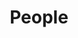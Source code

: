 ---
title: People
staff:
  heading: Staff
  items:
    - image: /img/archive/2014/03/torange_headshot_tfs-e1498076049423.jpg
      name: Torange Yeghiazarian
      credit: Executive Artistic Director
      bio: >
         <strong>Torange Yeghiazarian</strong> is the Founding Artistic Director of Golden Thread Productions, the first American theatre company focused on the Middle East where she launched such visionary programs as ReOrient Festival, New Threads, Fairytale Players, and What do the Women Say?, and timely initiatives such as Islam 101 and Project Alo? Torange has been recognized by Theatre Bay Area and is one of Theatre Communication Group’s Legacy Leaders of Color. She was honored by the Cairo International Theatre Festival and the Symposium on Equity in the Entertainment Industry at Stanford University. A playwright, director, and translator, Torange contributed a case study chapter to “Casting a Movement”, forthcoming from Routledge, 2019. Her translation and stage adaptation of Nizami’s “Leyla &#038; Majnun” is published on Gleeditions.com. She has been published in The Drama Review, American Theatre Magazine, AmerAsia Journal, and contributed to Encyclopedia of Women &#038; Islamic Cultures and Cambridge World Encyclopedia of Stage Actors. At Golden Thread, Torange directed OH MY SWEET LAND by Amir Nizar Zuabi, and the premieres of OUR ENEMIES: LIVELY SCENES OF LOVE AND COMBAT and SCENIC ROUTES by Yussef El Guindi, THE MYTH OF CREATION by Sadegh Hedayat, TAMAM by Betty Shamieh, STUCK by Amir Al-Azraki, VOICE ROOM by Reza Soroor, and adapted the poem, I SELL SOULS by Simin Behbehani for the stage. Torange was a member of the artistic team that developed BENEDICTUS, a collaboration among Iranian, Israeli, and American artists. She received a Gerbode-Hewlett Playwright Commission Award for ISFAHAN BLUES, a co-production with African American Shakespeare Company, and a commission from the Islamic Cultural Center of Northern California to write THE FIFTH STRING: ZIRYAB’S PASSAGE TO CORDOBA. Other plays include 444 DAYS, WAVES, and CALL ME MEHDI, included in the anthology “Salaam. Peace: An Anthology of Middle Eastern-American Drama,” TCG, 2009. Born in Iran and of Armenian heritage, Torange holds a Master’s degree in Theatre Arts from San Francisco State University.
    - image: /img/archive/2012/03/Headshot-MichelleMulholland-300x300.jpg
      name: Michelle Mulholland
      credit: Managing Director
      bio: >
         <strong>Michelle Mulholland</strong> (Managing Director) has more than 17 years of non-profit management experience from some of San Francisco’s finest arts and environmental justice organizations, including Theater Artaud, Beach Blanket Babylon, Brava Theater, the Commonwealth Club of California, The Coral Reef Alliance and Forests Forever. Since joining Golden Thread in 2012, Michelle has been enhancing day-to-day operations, enabling the company’s exponential growth by professionalizing policies and procedures, implementing a fully integrated patron management system and establishing a donor focused individual giving protocol. A freelance costume designer since 2008, she has designed for numerous Bay Area companies, including Crowded Fire Theater, New Conservatory Theatre Center, Golden Thread Productions, Word for Word, African-American Shakespeare Company, Z Space, Lorraine Hansberry Theatre, Cutting Ball Theater, and Brava Theater. She has also worked with Teatro Zinzanni, ACT and the SFMOMA.
    - image: /img/archive/2018/10/Espino-Laura-300x300.jpg
      name: Laura Espino
      credit: Program Manager, Golden Thread Fairytale Players
      bio: >
         <strong>Laura Espino</strong> is a performing artist, a teaching artist, and a mom. As the Program Manager for Fairytale Players, she spearheads the Education Program at Golden Thread Productions. She works in children&#8217;s theatre education as a Lead Teaching Artist primarily in the San Francisco Unified School District with both the San Francisco Opera Guild and The Magic Theatre. As a performing artist, her work includes credits with Theatreworks Silicon Valley, American Conservatory Theatre, The Magic Theatre, Custom Made Theatre, and California Shakespeare Theatre. She is a Theatre Bay Area Award Nominee. Laura is also the Education Coordinator with TheatreFirst in Berkeley.
    - image: /img/archive/2018/02/Torres-Grisel-300x300.jpg
      name: Grisel Torres
      credit: Production Manager
      bio: >
         <strong>Grisel (GG) Torres</strong> is from the Bay Area by way of migrant parents from Guanajuato, México. She studied Technical Theatre, Light Design, and Props Design at San Francisco State University. She also loves to paint and create movement-based performance art, and sees the two art forms as a vantage point for learning about self-healing. Grisel is the Production Manager and a Resident Artist for Golden Thread Productions, and is also the Venue Manager for the Joe Goode Annex in the Mission. She often designs lights for PUSH Dance Company and Queer Punk performance artist Keith Hennessy. She is extremely grateful to have a hand in making some of the Bay Area&#8217;s best radical art.
    - image: /img/archive/2019/02/Haidari-Farah-300x300.jpg
      name: Farah Haidari
      credit: Marketing and Patron Services Manager
      bio: >
         <strong>Farah Haidari</strong> is an Atlanta-bred writer, comedian, and arts facilitator. As the new Marketing and Patron Services Manager at Golden Thread, she manages and executes the company’s marketing and outreach initiatives, while overseeing the patrons’ front-of-house experience.<br /><br />In her last job as a Copywriter at the Brooklyn Academy of Music, she researched and wrote a range of copy marketing new performances and rising artists’ work. Farah is thrilled to be back in San Francisco, her home for stand-up comedy, and is enthused to be dedicating her work to representation for Middle Eastern people and cultures.
    - image: /img/archive/2012/04/navid_headshot.jpg
      name: Navid Ghaem Maghami
      credit: Art Director
      bio: >
         <strong>Navid Ghaem Maghami</strong> (Art Director) is a graphic designer based in San Francisco. He began working with Golden Thread in 2008. As a design professional and art director he has worked widely in a variety of disciplines and media, while focusing primarily on poster &amp; publication design, logo &amp; visual identity and advertising since 1998. Through his full-service graphic design studio NaMa (namadesignstudio.com), Navid offers creative solutions as well as design consulting services to numerous arts and cultural institutions, visual artists, independent musicians, theater companies, film festivals, and filmmakers both locally and internationally. Navid holds an MFA in design from California College of the Arts in San Francisco.<a href="http://www.namadesignstudio.com" target="_blank">namadesignstudio.com</a>
    - image: /img/archive/2015/02/VidaGhahremani_300x300.jpg
      name: Vida Ghahremani
      credit: Artist Emeritus
      bio: >
         <strong>Vida Ghahremani</strong> began acting in films as a teenager in Iran, where she established the standards of stardom. Some of her Iranian film classics include, CHAHAR RAH HAVADES, TOOFAN DAR SHAHR MA, FARYAD NIMEH-SHAB, FARDA ROWSHAN AST, ATASH VA KHAKESTAR, ESHGH VA ENTEGHAM. In the US, she appeared in the award-winning film by Wayne Wang, ONE THOUSAND YEARS OF GOOD PRAYERS, and THE STONING OF SORAYA M by Cyrus Nowrasteh. Vida has been an artistic associate with Golden Thread since its first production, OPERATION NO PENETRATION, LYSISTRATA 97! Other performances include THE LOVE MISSILE (with Sofia Ahmad as her daughter), ABAGA and NINE ARMENIANS. Ms. Ghahremani is a member of the Screen Actors Guild.
board:
  heading: Board of Trustees
  items:
    - image: /img/archive/2015/08/NoraelSamahy300x300.jpg
      name: Nora el Samahy
      credit: President
      bio: >
         <strong>Nora el Samahy</strong>’s professional acting career began in 1998 as a Fairy in San Francisco Shakespeare Festival’s production of A MIDSUMMER NIGHT’S DREAM. She then went on to work with Campo Santo, Golden Thread Productions, Alter Theater, Aurora Theatre, Magic Theatre, foolsFURY, Traveling Jewish Theatre, Berkeley Repertory Theatre, Exit Theater, Theatre Rhinoceros, Woman’s Will, Shotgun Players, African American Shakespeare Company, among others. In 2013, Nora founded a performance company called Affinity Project with Atosa Babaoff, Beatrice Basso, and Emily Hoffman. Nora is a Pilates teacher and co-owner of studio 74 pilates with business partner Jennifer Moulton.  She received her BA in psychology from Wellesley College. Love and thanks to Patrick and Ziyad.
    - image: /img/archive/2015/03/JohnAtwood_300x300.jpg
      name: John Atwood
      credit: Secretary
      bio: >
         <strong>John Atwood</strong> is a Learning and Development Manager at Google. He partners with engineering leadership to grow engineering talent and scale learning resources globally. During his time at Google, John has worked in the U.S. and Switzerland, and has visited over 10 distributed offices across Asia, Europe, and South America. Previous to Google, John performed with a number of Bay Area theatre companies including: California Shakespeare Theater, Crowded Fire Theater, New Conservatory Theatre, Impact Theatre, and Theatre Rhinoceros. John’s passion for theatre stems from his belief that theatre builds community and serves as a catalyst for important dialogue and positive change. He is absolutely thrilled to serve on the board for Golden Thread Productions. John holds an M.S. in Organization Development from Pepperdine University, and earned a Bachelors degree in Communication and Theatre from the University of California, San Diego.
    - image: /img/archive/2012/03/3f40df2.jpg
      name: Artin Der Minassians
      credit: Treasurer
      bio: >
         <strong>Dr. Artin Der Minassians</strong> is the Founding Artistic Director of the Seemorgh Ensemble (of the Bay Area Classical Harmonies) since 2006 and has directed various concerts with a focus on presenting Armenian and Iranian choral music to a wider audience in the Bay Area. He has collaborated with Pro Arts Gallery in Oakland as part of the Last Friday at Pro Arts concert series. In 2009, he was invited to coach &#8220;Chorissima,&#8221; the Grammy-­winning concert, recording, and touring ensemble of the San Francisco Girls Chorus. His Seemorgh Ensemble was invited to join the Oakland Symphony to conclude the &#8220;Notes from Armenia&#8221; concert at the majestic Paramount Theatre in 2010. The singing of the chorus in that concert was described as “lustily”, “creating panoply of stirring sounds”, and “raising the rafters” in <em>San Francisco Classical Voice</em>, <em>San Francisco Chronicle</em>, <em>Oakland Tribune</em>, <em>San Jose Mercury News</em>, and <em>Contra Costa Times</em>. &#8220;A Transcendent Homage: A Choral Tribute to the House of Torgom&#8221; concert of the Seemorgh Ensemble toured the Bay Area and the Central Valley in 2010. He directed &#8220;A Komitas Wedding project&#8221; — a collaboration between acting crew and acappella chorus — in San Francisco in 2011. In July 2016, he was selected to join the National Chamber Choir of Armenia as part of an intensive masterclass/workshop organized by the Armenian General Benevolent Union (AGBU). Artin holds a PhD degree from UC Berkeley in Electrical Engineering and Computer Sciences, and is the Engineering Director at Empower Semiconductor, a Bay Area startup company. He has been a board member of the UC Berkeley Armenian Alumni (UCBAA) and the Bay Area Classical Harmonies (BACH).
    - image: /img/archive/2019/02/Allam-May-300x300-2.jpg
      name: May Allam
      bio: >
         <strong>May Allam</strong> is Senior Director of Engineering at TiVo, San Jose CA. She manages an Engineering organization responsible for developing the TiVo experience for set-top boxes at millions of households worldwide. Before joining TiVo, May worked at Palm and IBM Cairo Scientific Center. Throughout her career, May focused on building and empowering technical teams who develop great products. May is passionate about performing arts and believes in the power and impact of performing arts in widening of visions and spreading of genuine human values. May is thrilled to support Golden Thread’s mission of building bridges between the Middle East and the West by sharing stories and opening a dialogue.
    - image: /img/archive/2017/12/Novick-Rebecca.jpg
      name: Rebecca Novick
      bio: >
         <strong>Rebecca Novick</strong> is a theatremaker based in San Francisco Bay Area. Recent projects have included <em>Electra</em> at Ten Thousand Things in Minneapolis, the world premiere of <em>A Ghost Town</em> by Juliette Carrillo for Cornerstone Theater in Los Angeles, a production of Shakespeare’s <em>Tempest </em>for California Shakespeare Theater that toured homeless shelters, prisons, and community centers, and a production of Erik Ehn’s <em>Dogsbody</em> that was presented at La Mama in New York City. Rebecca was the founding artistic director of Crowded Fire Theater Company and led the company for ten years. She also developed and led the Triangle Lab, a collaboration between California Shakespeare Theater and Intersection for the Arts, that explored how art can be more deeply integrated into community life, and then went onto serve as California Shakespeare Theater’s associate artistic director. She is thrilled to join the Golden Thread Board of Trustees, and to support the sharing of diverse stories of the Middle East.
    - image: /img/archive/2014/03/torange_headshot_tfs.jpg
      name: Torange Yeghiazarian
      bio: >
         <strong>Torange Yeghiazarian</strong> (Executive Artistic Director) founded Golden Thread in 1996 where she launched such visionary programs as ReOrient Festival &#038; Forum, Middle East America (in partnership with the Lark and Silkroad Rising), Islam 101 (with Hafiz Karmali), New Threads, and the Fairytale Players. Torange’s plays include ISFAHAN BLUES, 444 DAYS, THE FIFTH STRING: ZIRYAB’S PASSAGE TO CORDOBA, and CALL ME MEHDI. Awards include the Gerbode-Hewlett Playwright Commission Award (ISFAHAN BLUES) and a commission by the Islamic Cultural Center of Northern California (THE FIFTH STRING). Her short play CALL ME MEHDI is published in the anthology “Salaam. Peace: An Anthology of Middle Eastern-American Drama,” TCG 2009. She adapted the poem, I SELL SOULS by Simin Behbehani to the stage, and directed the premieres of OUR ENEMIES: LIVELY SCENES OF LOVE AND COMBAT and SCENIC ROUTES by Yussef El Guindi, THE MYTH OF CREATION by Sadegh Hedayat, TAMAM by Betty Shamieh, STUCK by Amir Al-Azraki and VOICE ROOM by Reza Soroor, amongst others. Her articles on contemporary theatre in Iran have been published in The Drama Review (2012), American Theatre Magazine (2010), and Theatre Bay Area Magazine (2010), and HowlRound. Torange has contributed to the Encyclopedia of Women and Islamic Cultures and Cambridge World Encyclopedia of Stage Actors. Born in Iran and of Armenian heritage, Torange holds a Master’s degree in Theatre Arts from San Francisco State University. Torange has been recognized by Theatre Bay Area and is one of Theatre Communication Group’s Legacy Leaders of Color. She was honored by the Cairo International Theatre Festival (2016) and the Symposium on Equity in the Entertainment Industry (2017).
    - image: /img/archive/2017/08/MurreyNelson-300x300.jpg
      name: Murrey Nelson
      bio: >
         <strong>Murrey Nelson</strong> is the Director of Development for Chanticleer, a 39-year-old men’s a cappella group based in San Francisco.  Following 20 years in the for-profit sector, primarily doing trademark licensing in the fashion industry, she made the decision to be a fundraising professional for arts non-profits, and has done so for 11 years, mostly in the field of classical music.  Murrey got to know Golden Thread when they were a tenant of Z Space, where she served on the board for 11 years; and got to know them more intimately when she provided fundraising consulting services to the organization in 2014.  She has served on three theatre boards, and is currently serving on the board of Sojourn, the multi-faith volunteer chaplaincy at Zuckerberg San Francisco General Hospital.  She is also on the Vestry of Trinity Saint Peters Episcopal Church and is the Chair of the Phillips Academy (Andover) Northern California Regional Alumni Association.  Murrey is delighted to bring her expertise to such a fine theatre company as Golden Thread.
    - image: /img/archive/2018/03/Babak-Sani-300x300.jpg
      name: Babak Sani
      bio: >
         <strong>Babak Sani</strong> is a partner at the law firm of Kilpatrick Townsend &#038; Stockton, where he has been practicing law since 1992. Prior to that, he had an engineering career in Silicon Valley as an integrated circuit designer in the microelectronics industry. He was born in Iran and emigrated to the U.S. at the age of 15. He has been a longtime supporter of a number of non-profits focusing on the arts, education, the environment, and immigration reform, and has provided pro bono legal services for several such organizations. He also serves on the board of The Body Positive, a non-profit focusing on education around body image. His interest in the fine arts, in particular of the type that builds bridges between the Middle East and the West, made him an early supporter of Golden Thread Productions. He believes deeply in the mission of Golden Thread and is delighted to be part of the organization. He received a Bachelor’s degree from UC Berkeley in Electrical Engineering and Computer Sciences, a Master’s degree from Santa Clara University in telecommunications, and his Juris Doctor degree from UC Hastings. He has two daughters and lives in Berkeley, CA.
artists:
  heading: Resident Artists
  text: >
    After years of building a thriving artistic community, we’re finally making it official. Golden Thread is launching its Resident Artist program as a three-year pilot seeking to create more opportunities for our artistic community, define pathways of career development, and make our diversity and impact more visible.
  items:
    - image: /img/archive/2018/02/Abdulrazzak-Hassan-300x300.jpg
      name: Hassan Abdulrazzak
      credit: Playwright
      bio: >
        <strong>HASSAN ABDULRAZZAK (Resident Artist / Playwright)</strong> is of Iraqi origin, born in Prague and living in London. His plays include <em>Baghdad Wedding </em>(Soho Theatre, 2007; Belvoir St Theatre, 2009; Akvarious Productions, 2010), <em>The Prophet </em>(Gate Theatre, 2012), <em>Love, Bombs, and Apples </em>(Arcola Theatre, 2016; and UK tour), and <em>And Here I Am</em> (Arcola Theatre, 2017; and UK tour). His short plays include <em>Lost Kingdom, </em>which was selected out of 75 scripts to be part of San Francisco&#8217;s ReOrient 2015 Festival at Golden Thread, and <em>Trump in Palestine</em>, part of a multi-author show called <em>Top Trumps</em> performed at Theatre 503 (January, 2017).  He has contributed to several anthologies including <em>Iraq+100: Stories From a Century After the Invasion</em> (Conemma Press, 2016) anrd <em>Don’t Panic I’m Islamic</em> (Saqi books, 2017). He is the recipient of George Devine, Meyer-Whitworth and Pearson theatre awards, as well as the Arab British Centre Award for Culture. <strong><a href="http://abdulrazzak.weebly.com" target="_blank">abdulrazzak.weebly.com</a></strong>
    - image: /img/archive/2018/02/Alsafi-Munaf-300x300.jpg
      name: Munaf Alsafi
      credit: Actor
      bio: >
        <strong>MUNAF ALSAFI (Resident Artist / Actor and Musician) </strong>is a Bay Area musician and actor who was introduced to theatre with <em>Aftermath</em> (Theatre Period) in 2012. Since then, he has acted with Golden Thread Productions, Bay Area Children&#8217;s Theatre, The One Minute Play Festival, and Indistage, amongst others. Recent performances include <em>Our Enemies: Lively Scenes of Love and Combat</em>, <em>Rickshaw Girl</em>, <em>Othello</em>, and <em>The Fifth String: Ziryab&#8217;s Passage to Cordoba</em>. Munaf was born in Iraq and although he migrated to the United States as a child, he was exposed to the music of his homeland at an early age and that music has continued to influence him. In America, he was raised in Alabama and Mississippi where he was exposed to the delta blues and rhythm and blues. He writes music, is a multi-instrumentalist and vocalist, and his instrument of choice is the Oud. He enjoys blending music and theatre whenever possible.</p>
    - image: /img/archive/2018/02/Arun-Kenan-300x300.jpg
      name: Kenan Arun
      credit: Make-up Designer
      bio: >
        <strong>KENAN ARUN (Resident Artist / Makeup Designer) </strong>is a makeup artist for stage and FX makeup for 10 years, and has been working with Golden Thread Productions since 2014. Some of his credits include <em>The Maids</em> by Jean Genet (Stage on the Run, One-Act Festival, Heidelberg, Germany, 2011), <em>Angels in America</em> by Tony Kushner (Stage on the Run, Ankara, Turkey, 2012), <em>The Phantom of the Opera</em> by Andrew Lloyd Webber (Turkish-American Association, Ankara, Turkey, 2012), <em>Rendezvous</em> by Rob Cantor (Music Video, Los Angeles, 2014), ReOrient 2015 and 2017 Festivals (Golden Thread Productions, San Francisco), <em>The Colored Museum</em> by George C. Wolfe (The African-American Shakespeare Company, San Francisco, 2016), <em>The Most Dangerous Highway in the World</em> by Kevin Artigue (Golden Thread Productions, San Francisco, 2016), <em>Seven Minutes to Closing</em> by Kim Nunley (Short Movie, Oakland, 2016), <em>Our Enemies: Lively Scenes of Love and Combat</em> by Yussef El Guindi (Golden Thread Productions, San Francisco, 2017). He also serves as Wig &amp; Makeup Consultant at Drunk Drag Broadway. <strong><a href="http://kenanarunmakeup.com">kenanarunmakeup.com</a></strong>
    - image: /img/archive/2018/02/Barnes-Cassie-300x300.jpg
      name: Cassie Barnes
      credit: Lighting Designer
      bio: >
        <strong>CASSIE BARNES (Resident Artist / Lighting Designer) </strong>is a lighting designer all across the Bay Area for companies such as Golden Thread Productions, Breadbox, Bay Area Children&#8217;s Theatre, 99 Stock Productions, Wiley West Productions, and Custom Made. She has recently expanded her career to include dance, which has led her to work with Applegate Dance Company, Bayer Ballet, Bay Pointe Ballet, Ledoh with Salt Farm, and Meredith Webster. She also works as a lighting technician at the San Francisco Conservatory of Music.
    - image: /img/archive/2018/02/ElGuindi-Yussef-300x300.jpg
      name: Yussef El Guindi
      credit: Playwright
      bio: >
        <strong>YUSSEF EL GUINDI’s (Resident Artist / Playwright)</strong> productions include <em>The Talented Ones</em> at Artists Repertory Theatre in Portland (Santa Barbara Independent Indy Award); <em>Our Enemies: Lively Scenes of Love and Combat</em> at Golden Thread Productions (American Theatre Critics Association’s M. Elizabeth Osborn Award); <em>Threesome</em> at Portland Center Stage, ACT, and at 59E59 (winner of a Portland Drammy for Best Original Script); <em>The Ramayana</em> (co-adaptor with Stephanie Timm) at ACT Seattle; <em>Pilgrims Musa and Sheri in the New World</em> (winner of the Steinberg/American Theater Critics Association’s New Play Award) also at ACT Seattle and at Center Repertory Company (Walnut Creek, CA); and <em>Language Rooms</em> (Edgerton Foundation New American Play Award), co-produced by Golden Thread Productions and Asian American Theater Company in San Francisco; at the Wilma Theater in Philadelphia (premiere), and at the Los Angeles Theater Center.
    - image: /img/archive/2018/02/Etemad-Nakissa-300x300.jpg
      name: Nakissa Etemad
      credit: Dramaturg
      bio: >
        <strong>NAKISSA ETEMAD (Resident Artist / Dramaturg) </strong>is a professional dramaturg, producer, director, and French translator based in San Francisco. The Regional VP of Metro Bay Area for the Literary Managers and Dramaturgs of the Americas (LMDA), she has worked in the field of dramaturgy since 1992, including full-time posts at The Wilma Theater, San Jose Repertory Theatre, and San Diego Rep. Nakissa specializes in new play development and has fostered 24 professional world premiere plays and musicals, and dramaturged over 90 productions, workshops, and staged readings. Credits include the four multi-city world premieres of Marcus Gardley’s <em>the road weeps, the well runs dry</em>, produced by the Lark’s Launching New Plays into the Repertoire initiative, which garnered her the 2015 Elliott Hayes Award for Outstanding Achievement in Dramaturgy. Nakissa is currently working with frequent collaborator Gardley on his <em>Play on! </em>commission of <em>King Lear</em> for Oregon Shakespeare Festival. She studied at the Université de Paris III, and holds an MFA in Dramaturgy from UCSD and certificates from Le Cordon Bleu, London.
    - image: /img/archive/2018/02/Khalil-Hannah-300x300.jpg
      name: Hannah Khalil
      credit: Playwright
      bio: >
        <strong>HANNAH KHALIL’s (Resident Artist / Playwright) </strong>stage plays include <em>The Scar Test</em> opened at Soho Theatre, London (“Political Theatre at its best” —<em>Exeunt</em>)<em>, Scenes from 68* Years</em> at Arcola Theatre, London (2017 James Tait Black Award nomination; “confirms Khalil as a dramatist of compelling potential” —<em>Daily Telegraph</em>), <em>The Worst Cook in the West Bank</em> at Liverpool Arabic Arts Festival, <em>Bitterenders</em> at Golden Thread Productions in San Francisco (winner Sandpit Arts’ Bulbul 2013), <em>Plan D</em> at Tristan Bates Theatre, London (nominated for the Meyer Whitworth Award), and <em>Ring</em> at (Soho Theatre’s Westminster Prize). Hannah’s work for radio includes <em>The Deportation Room</em> and <em>Last of the Pearl Fishers</em>, both for BBC Radio 4. She is currently working on Channel 4 drama <em>Hollyoaks</em>. Her first short film <em>The Record took</em> the Tommy Vine Award at the Underwire Festival 2015 and is in post-production. She is under commission for Shakespeare&#8217;s Globe, The RSC and the National Theatre of Scotland. She was the Bush Theatre’s writer on attachment as part of Project 2036 in 2017. <a href="http://www.hannahkhalil.com/" target="_blank">hannahkhalil.com</a>
    - image: /img/archive/2018/02/Rahamim-Roneet-300x300.jpg
      name: Roneet Aliza Rahamim
      credit: Actor
      bio: >
        <strong>RONEET ALIZA RAHAMIM (Resident Artist / Actor) </strong>made her professional Bay Area debut performing with Golden Thread Productions in 2012. After receiving a B.F.A. in Acting from Marymount Manhattan College, she spent time working in the Twin Cities in Minnesota with companies such as Mixed Blood, Park Square Theatre, and Swandive Theater. Since the Bay Area native moved back to California, she has enjoyed working with City Lights Theater Company, Palo Alto Players, Breadbox Theater, and of course Golden Thread, among others. At Golden Thread, you may have seen her in ReOrient 2012 and 2015 and once or twice reading a New Threads work. In 2017, she was honored to receive a Theatre Bay Area Award for her work in <em>The Diary of Anne Frank </em>— playing young Anne was a dream role come true. Roneet stands for theatre that betters us as human beings, important stories like Anne’s and the stories Golden Thread strives to bring to its audiences. <strong><a href="http://www.roneet.com/">roneet.com</a></strong>
    - image: /img/archive/2015/08/damien-seperi300x300.jpg
      name: Damien Seperi
      credit: Actor
      bio: >
        <strong>DAMIEN SEPERI (Resident Artist / Actor) </strong>has done several plays and readings with people he considers friends at Golden Thread Productions, including the world premiere of <em>Autobiography of a Terrorist </em>by Saïd Sayrafiezadeh and the ReOrient 2015 Festival of Short Plays. He has been acting in the Bay Area for many years, and hopes to continue doing so for many more. He studied at A.C.T. and Berkeley Repertory Theatre. Vives les artistes!
    - image: /img/archive/2016/09/Headshot-MohammadTalani-300x300.jpg
      name: Mohammad Talani
      credit: Actor and Musician
      bio: >
        Born in Iran, <strong>MOHAMMAD TALANI (Resident Artist / Actor and Musician) </strong>is a Berkeley-based musician, actor, and videographer. He is founding member of BandBand and joined the indie Iranian band, Kiosk in 2012. He has been living in U.S. since 2010 and collaborated with different artists such as Bahram Beyzaei, Mohsen Namjoo, Babak Jalali, Shahrzad Sepanlou and Circo cafe.
    - image: /img/archive/2018/02/Uesugi-Mikiko-300x300.jpg
      name: Mikiko Uesugi
      credit: Scenic Designer
      bio: >
        <strong>MIKIKO UESUGI (Resident Artist / Scenic Designer) </strong>designed <em>Our Enemies: Lively Scenes of Love and Combat</em>, <em>444 Days</em>, <em>Language Room</em>, <em>Night Over Erzinga,</em> and ReOrient 2004 Festival of Short Plays for Golden Thread Productions. Other theatre credits include <em>Detroit</em>, <em>Fat Pig</em>, and <em>Salome</em> for Aurora Theatre Company; <em>This Lingering Life</em> for Theatre of Yugen; <em>Topdog/Underdog</em> for Marin Theatre Company, <em>Blackademics</em> for Crowded Fire; <em>Food Stories </em>and<em> 4 Adverbs</em> for Word for Word; <em>Ambition Facing West</em> for TheatreWorks; <em>Peer Gynt</em> for the American Conservatory Theater M.F.A. program; <em>Let My Enemy Live Long!</em> for Berkeley Repertory Theatre; <em>Brönte </em>and<em> A Common Vision</em> for Magic Theatre; and <em>Curlew River</em> for Chanticleer. Uesugi, originally from Japan, received her B.A. in painting at Musashino Art University<em>, </em>and has exhibited her work in Tokyo. She received her M.F.A. in Theatre Arts from SFSU and held a design internship at A.C.T. She is a recipient of the NEA/TCG Career Development Program for Designers, Ignite Fund, and the Isadora Duncan Dance Award.
    - image: /img/archive/2018/02/Ahmad-Sofia-300x300.jpg
      name: Sofia Ahmad
      credit: Actor
      bio: >
        <strong>SOFIA AHMAD (Resident Artist / Actor)</strong> is an Oakland-based actor, ballroom dance instructor and choreographer, and teaching artist. Her first collaboration with Golden Thread was in 2003 on the original musical <em>The Love Missile<strong>. </strong></em>Since then, she has had the pleasure of appearing in the mainstage productions of <em>Isfahan Blues</em> and <em>The Most Dangerous Highway in the World,</em> as well as many readings. Other local acting credits include SF Shakespeare Festival, Magic Theatre, Shakespeare Santa Cruz, Those Women Productions, Arabian Shakespeare Festival, San Jose Stage, Pacific Repertory Theater, Bay Area Playwrights Festival, and New Conservatory Theatre Center. Theatre choreography credits include San Francisco Playhouse and Inverness Shakespeare. She has served as a teaching artist with SF Shakespeare, Theatreworks, Word 4 Word, San Francisco School, and the City of Piedmont. Sofia is a graduate of NYU’s Tisch School of the Arts and a proud member of AEA and SAG-AFTRA. <strong><a href="http://www.sofiaahmad.com/">sofiaahmad.com</a></strong>
    - image: /img/archive/2018/02/Apfel-Wesley-300x300.jpg
      name: Wesley Apfel
      credit: Stage Manager
      bio: >
        <strong>WESLEY APFEL (Resident Artist / Stage Manager) </strong>is excited to join the team of Resident Artists at Golden Thread.  For the company, he has stage managed the ReOrient Festivals in 2012 and 2015, and the world premiere of <em>Night Over Erzinga</em>.  Bay Area credits include <em>Detroit, After the Revolution</em>, and <em>This Is How It Goes </em>(Aurora); <em>The 39 Steps</em>, <em>Lucky Stiff,</em> and <em>Xanadu</em> (Center REP); <em>Somewhere</em> (Theatreworks). He’s spent five seasons with the Sacramento Theatre Company, including the world premieres of <em>The Donner Party: An American Musical, Of Kites and Kings</em>, and<em> Kate: The Unexamined Life of Katharine Hepburn. </em>He has stage managed more than 40 productions in the New York area — including the original productions of <em>The Graduate, Festen, Gutenberg the Musical!, Bat Boy, The Musical of Musicals</em>, <em>Little Fish </em>and <em>The Thing About Men</em>. Wes also served as the Production Supervisor for the Summer Play Festival at the Public Theatre.
    - image: /img/archive/2018/02/Asher-James-300x300.jpg
      name: James Asher
      credit: Actor
      bio: >
        <strong>JAMES ASHER (Resident Artist / Actor) </strong>Regional: <em>Sweeney Todd, Show Boat</em> (San Francisco Opera); <em>The Laramie Project</em> (Berkeley Rep/La Jolla Playhouse); <em>Three Trials of Oscar Wilde</em> (national tour); <em>Picasso at the Lapin Agile</em> (national tour); <em>The Foreigner</em> (San Jose Rep); <em>Tape</em> (Magic Theatre); <em>Our Enemies: Lively Scenes of Love and Combat,</em> <em>Language Rooms, Back of the Throat</em> (Golden Thread/LATC); <em>You Mean to Do Me Harm </em>(SF Playhouse); <em>The Merry Wives Of Windso</em>r (Santa Cruz Shakespeare Festival); <em>Love&#8217;s Labour Lost</em> (Idaho Shakespeare Festival). NYC/Off Broadway: <em>The Laramie Project</em> (Union Square Theater); <em>Destination America</em> (Second Stage Studio); <em>Sajjil (Record)</em> (Nibras Theater Co). Film: <em>Paradise Club</em>, <em>Us</em>, <em>The Singularity is Near</em>. TV: <em>Parenthood</em> (NBC), <em>Spicy City</em> (HBO), <em>Chance</em> (Hulu).
    - image: /img/archive/2018/02/Boyd-Kate-300x300.jpg
      name: Kate Boyd
      credit: Scenic and Lighting Designer
      bio: >
        <strong>KATE BOYD (Resident Artist / Scenic and Lighting Designer) </strong>recently designed sets for ReOrient 2017 Festival of Short Plays, sets and lights for <em>Isfahan </em><em>Blues</em>, and sets for <em>The Most Dangerous Highway in the World </em>(TBA Award nomination). Other credits: Aurora Theatre, Center Rep, Magic Theatre, Merola Opera, SF Conservatory of Music, Marin Theatre Company, TheatreWorks, and Brava. Kate teaches stagecraft and design at Lick-Wilmerding High School, and was a recipient of the Gerbode Design Fellowship.
    - image: /img/archive/2018/02/Eliezer-Deborah-300x300.jpg
      name: Debórah Eliezer
      credit: Actor
      bio: >
        <strong>DEBÓRAH ELIEZER (Resident Artist / Actor)</strong>, is an ensemble theatre maker. She has been working with Golden Thread since 2003. Golden Thread credits include <em>Karima’s City</em> (2003 ReOrient and 2004 Cairo Festival of Experimental Theatre) by Yussef El Guindi, <em>The Admission</em> by Mottie Lerner, <em>Ecstasy, a Waterfable</em> by Denmo Ibrahim, and <em>The Fifth String</em> by Torange Yeghiazarian. Eliezer is the Co-Artistic Director of foolsFURY, producing new work, a national festival, internship opportunities, and public educational programs. She holds a BA Cum Laude from SF State University and a certificate in Sound, Voice, Music Healing from CIIS. With foolsFURY, Eliezer has created and performed in world premieres of <em>(dis)Place[d]</em>, which she wrote and performed, <em>The Unheard of World</em> by Fabrice Melquiot,  <em>Faulted</em> by Angela Santillo, <em>Port Out Starboard Home</em> with Sheila Callaghan (SF and NYC), <em>Monster in the Dark</em> with Doug Dorst,  <em>The Devil on All Sides</em> by Fabrice Melquiot (SF and NYC),  <em>All You Can Eat</em> by Steven Morgan Haskell,  and <em>The Jensen Files</em> by Ben Yalom. Eliezer directed and choreographed <em>The Seeing Place</em> by Elizabeth Spreen and Debórah Eliezer. Choreographic credits include Boxcar’s <em>The Speakeasy</em>, foolsFURY’s <em>Port Out, Starboard Home</em>, <em>Monster in the Dark</em>, Charles Mee’s <em>Big Love</em>, Shakespeare’s <em>Twelfth Night</em>, and foolsFURY’s adaptation of Don Delillo’s <em>Valparaiso</em>. Incubator Series performances include Lucinda Otto’s <em>Threshold</em>, Mia Rovegno’s <em>The Apartment</em>, Doug Dorst’s <em>(R)Evolution X</em>,  and Angela Santillo’s <em>Sera</em>. She has also worked with Woman’s Will, The Puppet Players, Marin Shakespeare, Antenna Theater, and TJT. She was the Co-Artistic Director of Eclipse Dance Theater from 1996-2002. As a professional voiceover artist, you may have heard her voice in over 25 Leapfrog Toys, Sims 2, 3, and 4 video games, or numerous radio ads. Eliezer teaches throughout the Bay Area, and maintains a private coaching practice.  She produces weddings, workshops, and retreats at Venado, a 33-acre artist retreat center.  For more information, visit Venado Retreat on Facebook.
    - image: /img/archive/2018/02/Etemad-Naseem-300x300.jpg
      name: Naseem Etemad
      credit: Actor
      bio: >
        <strong>NASEEM ETEMAD (Resident Artist / Actor) </strong>is a Los Angeles-based actor that has worked both behind the scenes and on stage with Golden Thread Productions over the last three years, appearing in their New Threads Reading Series, in ReOrient 2015 as Yuliana in <em>Turning Tricks </em>and in ReOrient 2017 as Najla in <em>Manar </em>and as Woman 2 in <em>The Rehearsal. </em>Favorite roles include Pakeeza in <em>Suburbia </em>at Breach Once More; Maryam in <em>Strength and Fortune, </em>a short film by Zein Productions; and Samar in <em>Veils </em>at The Pear Theatre<em>.</em>
    - image: /img/archive/2013/07/mona-headshot.jpg
      name: Mona Mansour
      credit: Playwright
      bio: >
        <strong>MONA MANSOUR</strong> <strong>(Resident Artist / Playwright)</strong> <em>We Swim, We Talk, We Go to War</em>, directed by Evren Odcikin, will premiere at Golden Thread in 2018. <em>The Vagrant Trilogy </em>premieres at Mosaic Theater in D.C. in June 2018, directed by Mark Wing-Davey. It was presented at New Dramatists in fall 2016 after a workshop at the Vineyard Arts Project with the Public Theater. Of the trilogy: <em>The Hour of Feeling </em>(directed by Wing-Davey) premiered at the Humana Festival at Actors Theatre of Louisville, and a new Arabic translation was presented at NYU Abu Dhabi as part of its Arab Voices Festival in 2016; <em>Urge For Going </em>had productions at Public LAB (directed by Hal Brooks) and Golden Thread (directed by Odcikin); <em>The Vagrant </em>was workshopped at the 2013 Sundance Theater Institute. Other plays: <em>The Way West (</em>Labyrinth Theater, directed by Mimi O’Donnell; Steppenwolf, directed by Amy Morton; and Marin Theatre Company, directed by Hayley Finn), <em>Unseen </em>(Gift Theater Chicago, directed by Maureen Payne-Hahner), and <em>In the Open </em>(Waterwell, directed by James Dean Palmer). Mona is a member of New Dramatists. Commissions include Playwrights Horizons, Old Globe Theater, La Jolla Playhouse, and Oregon Shakespeare Festival’s “American Revolutions.” 2012 Whiting Award. 2014 Middle East America Distinguished Playwright Award. <strong><a href="http://www.monamansour.com">monamansour.com</a></strong>
    - image: /img/archive/2015/08/Sara-Razavi300x300.jpg
      name: Sara Razavi
      credit: Director and Actor
      bio: >
        <strong>SARA RAZAVI (Resident Artist / Director and Actor) </strong>served on the Golden Thread Board of Trustees from 2010-2016. Razavi first collaborated with Golden Thread as a performer in ReOrient 2007. She joined the ReOrient team again in 2009, notably as the monologist in <em>The Monologist Suffers Her Monologue</em> by Yussef El Guindi. In addition to performance, Razavi has also directed several productions as part of ReOrient Festivals, including Mona Mansour and Tala Manassah’s <em>The Letter (2012) </em>and <em>The House</em> (2015), Farzam Farrokhi’s <em>2012 </em>(2012), Nahal Navidar’s <em>Songs of our Childhood</em> (2015), E.H. Benedict&#8217;s <em>War on Terror </em>(2017)<em>, </em>and Sevan K. Greene&#8217;s <em>A is For Ali </em>(2017). In addition to Golden Thread, some of Razavi’s favorite Bay Area collaborations include various productions with Elastic Future, Maryam Rostami’s, <em>Persepolis, Texas</em> for CounterPULSE, and Denmo Ibrahim’s <em>BABA </em>for Alter Theatre (winner for San Francisco Bay Area Theatre Critics Circle award for “Best Original Script” and nominee for “Best Solo Performance”). Razavi graduated from UC Davis with a degree in sociology and theatre studies, which included a year-long theatre focus at University of Birmingham, in England. In 2013 she completed her MBA with a focus on social enterprises and is presently the Interim CEO of Working Solutions, a microlender which provides capital and consulting services to local small businesses.
    - image: /img/archive/2018/02/Tateosian-Lisa-300x300.jpg
      name: Lisa Tateosian
      credit: Actor and Choreographer
      bio: >
        <strong>LISA TATEOSIAN (Resident Artist / Choreographer and Actor)</strong> has been working with Golden Thread since 2002, when she choreographed and performed in the musical <em>Love Missile</em>. She has since worn many hats with the company: performer in a number of productions, stage manager for <em>Benedictus</em>, choreographer for <em>Learn to Be Latina</em> and Fairytale Players, as well as helping with assorted administrative and production tasks. Lisa has also consulted with and helped launch Golden Thread’s Education Program. Born to parents of Armenian descent, Lisa grew up in the Bay Area, studying music and dance, and began performing in community theatre at age 11. Lisa has enjoyed performing with various local dance and theatre companies including Khadra International Dance Theatre, Ballet Asfaneh, Dance Brigade, CTA/Crossroads, Douglas Morrison Theatre, Women’s Will, and College of Marin. She had a career as a Teaching Artist in numerous schools in the Bay Area, and toured in California in school productions. She has enjoyed choreographing for student shows and professional theatre. Lisa holds a B.A. in Fine Arts from Mills College and a M.A. in Educational Theatre from New York University.
    - image: /img/archive/2018/02/Warda-Bella-300x300.jpg
      name: Bella Warda
      credit: Actor and Director
      bio: >
        <strong>BELLA WARDA (Resident Artist / Actor and Director),</strong> an Iranian-born Berkeley resident, has worn many hats in the world of theatre, including acting, directing, and set and costume design. Some hats looked better than others. She hopes the hat she is wearing this time will fit and please you. She is a founding member of the Darvag Theater Group, which celebrated its 30th anniversary in 2015.
    - image: /img/archive/2018/02/Alaudini-Shoresh-300x300.jpg
      name: Shoresh Alaudini
      credit: Actor
      bio: >
        <strong>SHORESH ALAUDINI (Resident Artist / Actor) </strong>is a self- proclaimed mavenous artist, combining ravenous and maven to encompass his insatiable desire to express through any possible creative outlet at his disposal. He received his B.A. in Performing Arts and Social Justice at the University of San Francisco. He was the inaugural recipient of the Beach Blanket Babylon $10,000 Acting Scholarship for the Arts. He has performed with Golden Thread Productions, Berkeley Repertory Theatre, Shotgun Players, Pollinator Theatre, Sleepwalkers Theatre, Theatre Period, Crowded Fire, Brava, Rising Voices, College Players USF, Ross Valley Players, and Intersection for the arts. Film credits include 2004’s award winning indy <em>Mission Movie</em>, 2007 Sundance Selection <em>Strange Culture</em>, and Focus Feature’s 2016 release <em>Kicks</em>. Born of Laotian and Persian Roots, part of his mission in the Bay Area revolves around showcasing those interconnected aspects of family and culture integral to his upbringing to garner a greater understanding of how we can build common ground through storytelling.
    - image: /img/archive/2018/02/Ard-James-300x300.jpg
      name: James Ard
      credit: Sound Designer
      bio: >
        <strong>JAMES ARD (Resident Artist / Sound Designer) </strong>Ard is a local San Francisco designer, noisemaker, mechanic, and theatre vagrant, who composes soundscapes &amp; music for humans, dogs, parrots, and bicycles. Ard’s sound design has been heard at the Public Theater in New York, the Getty Villa in Los Angeles, and most importantly: here at home in San Francisco, at the Potrero Stage, in collaborations with both Golden Thread Productions and Crowded Fire. Recent Golden Thread credits include adaptation for <em>Shelter </em>(alongside Torange Yeghiazarian), sound design for <em>The Most Dangerous Highway in the World</em>, and sound design for various plays presented at ReOrient Festivals 2015 and 2017.  Ard is a co-founder of SoundPlay.media, and is currently producing short plays for podcast at <strong><a href="http://www.barewiretheatre.com">BareWireTheatre.com</a></strong>.
    - image: /img/archive/2018/02/Babaoff-Atosa-300x300.jpg
      name: Atosa Melody Babaoff
      credit: Actor
      bio: >
        <strong>ATOSA MELODY BABAOFF (Resident Artist / Actor) </strong>is thrilled to be on this adventure with her old friends and theatre family at Golden Thread. She was just graduating from the American Conservatory Theater&#8217;s M.F.A. Program when she dove into her first Golden Thread production of <em>Nine Armenians</em> back in the early-2000s. She has worked with Golden Thread sporadically ever since, and this last experience with the ReOrient 2017 Festival left her feeling joyful and nourished as ever. She has also worked at A.C.T, Berkeley Rep, Magic Theatre, Marin Theatre Company, and was a company member of both Laura Arrington Dance and Liz Tenuto Dance and a Half, which led her to NYC twice for some amazing performances. She is a founding member of Affinity Project with Nora el Samahy, Beatrice Basso, and Emily Hoffman. They were recipients of grants/residencies that led them to perform with FoolsFURY and at YBCA. She has an abundant and lovely yoga career when not performing. She is grateful for all of the loved ones in her life who encourage her to keep pursuing all that she is passionate about, in art and in life.
    - image: /img/archive/2018/02/Cave-Jim-300x300.jpg
      name: Jim Cave
      credit: Lighting Designer
      bio: >
        <strong>JIM CAVE (Resident Artist / Lighting Designer) </strong>has focused on the development of new theatre and multi-disciplinary and site-specific performances for the past 40 years. He has directed and designed plays, dance, dance-theater, opera, new music theatre, site-specific spectaculars, and even a flea circus at the Exploratorium. <em>The East Bay Express</em> included him in its Best Of 2004 edition for <em>Moodiest Theatrical Illumination: </em>&#8220;His understanding of both the plays he lights and the theatre’s space is total. Warm and inviting or searing and harsh, Cave&#8217;s lighting designs often tell us as much about the story as the text itself.&#8221; He received Bay Area Critics&#8217; Circle Awards for the premiere production of Tony Kushner&#8217;s <em>Angels in America</em> at The Eureka Theatre and for Aurora Theatre Company productions of <em>Jack Goes Boating</em> and <em>The Entertainer</em>. His collaborators have included Campo Santo, Word for Word, Intersection for the Arts, Aurora Theatre Company, Eureka Theatre, Woody Woodman’s Finger Palace, Erling Wold, Robert Ernst, Anna Halprin, Ruth Zaporah, The Residents, Deborah Slater, Oliver DiCicco and Mobius Operandi, Magic Theatre, Darvag, and Golden Thread.
    - image: /img/archive/2015/08/NoraelSamahy300x300.jpg
      name: Nora el Samahy
      credit: Actor
      bio: >
        <strong>NORA EL SAMAHY (Resident Artist / Actor)</strong> began her professional acting career in 1998 as a Fairy in San Francisco Shakespeare Festival’s production of <em>A Midsummer Night’s Dream</em>. She then went on to work with Campo Santo, Golden Thread Productions, Alter Theater, Aurora Theatre, Magic Theatre, foolsFURY, Traveling Jewish Theatre, Berkeley Repertory Theatre, Exit Theater, Theatre Rhinoceros, Woman’s Will, Shotgun Players, African American Shakespeare Company, among others. In 2013, Nora founded a performance company called Affinity Project with Atosa Babaoff, Beatrice Basso, and Emily Hoffman. Nora is a Pilates teacher and co-owner of studio 74 pilates with business partner Jennifer Moulton. She received her BA in psychology from Wellesley College. Nora also serves on the Golden Thread Board of Trustees. Love and thanks to Patrick and Ziyad.
    - image: /img/archive/2016/09/Headshot-Denmo-Ibrahim-300x300.jpg
      name: Denmo Ibrahim
      credit: Actor and Playwright
      bio: >
        <strong>DENMO IBRAHIM (Resident Artist / Actor and Playwright) </strong>is an actor and writer based in the San Francisco Bay Area. She originated the role of Nana in the world premiere of <em>A Thousand Splendid Suns</em>(American Conservatory Theatre &amp; Theatre Calgary) and will continue a national tour this time in the role of Mariam opening at The Old Globe in San Diego in May 2018<em>. </em>Recent credits include<em> </em>Kathryn in <em>Splendour </em>at Aurora Theatre, Noor in <em>Our Enemies: Lively Scenes of Love and Combat </em>at Golden Thread Productions (nominated for a SF Bay Area Theatre Critics’ Circle Award)<em>, </em>Claudio in <em>Much Ado About</em> <em>Nothing</em> at California Shakespeare Theater, and Tyra in <em>I Call My Brothers</em> at Crowded Fire Theater Company (Theatre Bay Area Award for Outstanding Female Actor in a Featured Role). Her solo show <em>BABA</em>, funded by the National Endowment for the Arts, won a SFBATCC for best original script. Ibrahim is a founding artistic director of Mugwumpin. She earned her MFA in Lecoq-Based Actor-Created Physical Theatre from Naropa University and a BFA in acting from Boston University. <a href="http://adenmoproject.com/">adenmoproject.com</a>
    - image: /img/archive/2018/02/Radecker-Lawrence-300x300.jpg
      name: Lawrence Radecker
      credit: Actor
      bio: >
        <strong>LAWRENCE RADECKER’s (Resident Artist / Actor) </strong>first production with Golden Thread was the ReOrient 2003 Festival, which then turned into an ongoing relationship with Torange and the company through to the most recent ReOrient 2017 Festival. After a few more Festivals, readings, and a couple of main stage productions, he is proud to be a resident artist with Golden Thread. Lawrence has appeared on stage at Magic Theatre, San Jose Stage, Aurora, Marin Theatre Company, Thick Description, amongst others. He is also a resident artist with Crowded Fire Theatre, where he has developed and debuted roles in a number of world premieres.
    - image: /img/archive/2018/02/Runk-Karen-300x300.jpg
      name: Karen Runk
      credit: Stage Manager
      bio: >
        <strong>KAREN RUNK (Resident Artist / Stage Manager)</strong> moved to San Francisco with the intention of only staying for a few months&#8230; Two decades later, she&#8217;s still here! This is largely due to the talented folks at the SF Mime Troupe, where Runk is the resident Production Stage Manager, but mostly due to rent control! Runk has also stage managed with the Magic Theatre, SF Shakespeare Festival, Intersection for the Arts, Word For Word, African-American Shakespeare Company, and, of course, Golden Thread Productions! Runk is excited and honored to have found a second home away from home with Golden Thread’s Resident Artists program.
    - image: /img/archive/2018/02/Shiu-Benjamin-300x300.jpg
      name: Benjamin Shiu
      credit: Stage Manager
      bio: >
        <strong>BENJAMIN SHIU (Resident Artist / Stage Manager) </strong>Golden Thread credits: <em>Autobiography of a Terrorist </em>(stage manager), <em>Oh My Sweet Land </em>(assistant stage manager), <em>Our Enemies: Lively Scenes of Love and Combat </em>(production assistant). Other credits: <em>Belleville </em>at Custom Made (stage manager); <em>A Tale of Autumn, You For Me For You, The Shipment, </em>and <em>I Call My Brothers </em>at Crowded Fire (assistant stage manager); <em>Chinglish </em>at Palo Alto Players (set crew); and <em>Crane </em>at Ferocious Lotus (front of house management). B.A. in Drama, SFSU.
    - image: /img/archive/2018/02/Torres-Grisel-300x300.jpg
      name: Grisel (GG) Torres
      credit: Stage Manager and Props Designer
      bio: >
        <strong>Grisel (GG) Torres</strong> is from the Bay Area by way of migrant parents from Guanajuato, México. She studied Technical Theatre, Light Design, and Props Design at San Francisco State University. She also loves to paint and create movement-based performance art, and sees the two art forms as a vantage point for learning about self-healing. Grisel is the Production Manager and a Resident Artist for Golden Thread Productions, and is also the Venue Manager for the Joe Goode Annex in the Mission. She often designs lights for PUSH Dance Company and Queer Punk performance artist Keith Hennessy. She is extremely grateful to have a hand in making some of the Bay Area&#8217;s best radical art.
advisors:
  heading: Advisory Board
  items:
    - name: Samer Ali
      credit: Director, The Center for Middle Eastern and North African Studies, and Associate Professor, Near Eastern Studies, University of Michigan
    - name: Marvin Carlson
      credit: Distinguished Professor, Theatre, Comparative Literature, and Middle Eastern Studies, The Graduate Center, CUNY
    - name: Hamid Dabashi
      credit: Professor, Iranian Studies and Comparative Literature, Columbia University
    - name: Philip Kan Gotanda
      credit: Playwright and Professor, Playwriting, UC Berkeley
    - name: Roberta Levitow
      credit: Co-Founder, Theatre Without Borders, and Senior Program Associate, Sundance Institute Middle East North Africa Theatre Program
    - name: Suniana Maira
      credit: Professor, Asian American Studies, UC Davis
    - name: Ella Shohat
      credit: Professor, Art & Public Policy and Middle Eastern & Islamic Studies, NYU Tisch School of the Arts
    - name: Roberto Gutiérrez Varea
      credit: Founding Faculty, Performing Arts and Social Justice Program, University of San Francisco
    - name: Naomi Wallace
      credit: Playwright and MacArthur Fellow
---